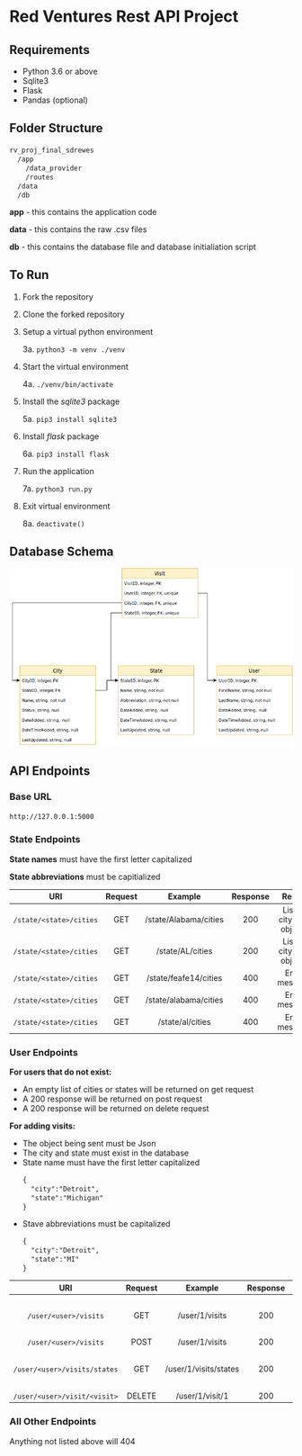 # Red Ventures Rest API Project

## Requirements
* Python 3.6 or above
* Sqlite3
* Flask
* Pandas (optional)

## Folder Structure
```
rv_proj_final_sdrewes
  /app
    /data_provider
    /routes
  /data
  /db
```
**app** - this contains the application code

**data** - this contains the raw .csv files 

**db** - this contains the database file and database initialiation script

## To Run
1. Fork the repository
2. Clone the forked repository
3. Setup a virtual python environment

    3a. ```python3 -m venv ./venv```

4. Start the virtual environment

    4a. ```./venv/bin/activate```
    
5. Install the *sqlite3* package
    
    5a. ```pip3 install sqlite3```
    
6. Install *flask* package

    6a. ```pip3 install flask```
    
7. Run the application

    7a. ```python3 run.py```
    
8. Exit virtual environment

    8a. ```deactivate()```

## Database Schema
![alt text](https://github.com/sdxism/rv_proj_final_sdrewes/blob/master/schema.png)


## API Endpoints

### Base URL
```http://127.0.0.1:5000```

### State Endpoints
**State names** must have the first letter capitalized

**State abbreviations** must be capitialized

| URI      | Request | Example           | Response | Result  |
| :-------------: |:-------------: | :-------------: | :-----: | :-----:|
| ```/state/<state>/cities```     | GET | /state/Alabama/cities      | 200 |   List of city json objects |
| ```/state/<state>/cities```      | GET |/state/AL/cities      | 200  |List of city json objects |
| ```/state/<state>/cities```      | GET | /state/feafe14/cities      | 400 |   Error message |
| ```/state/<state>/cities```      | GET | /state/alabama/cities      | 400 |   Error message |
| ```/state/<state>/cities```      | GET | /state/al/cities      | 400 |   Error message |

### User Endpoints
**For users that do not exist:**
* An empty list of cities or states will be returned on get request
* A 200 response will be returned on post request
* A 200 response will be returned on delete request


**For adding visits:**
* The object being sent must be Json
* The city and state must exist in the database
* State name must have the first letter capitalized
    ``` 
    {
      "city":"Detroit",
      "state":"Michigan"
    }
    ```
* Stave abbreviations must be capitalized
    ```
    {
      "city":"Detroit",
      "state":"MI"
    }
    ```

| URI      | Request | Example           | Response | Result  |
| :-------------: |:-------------: | :-------------: | :-----: | :-----:|
| ```/user/<user>/visits```     | GET | /user/1/visits      | 200 |   List of city json objects |
| ```/user/<user>/visits```      | POST | /user/1/visits      | 200  | None |
| ```/user/<user>/visits/states```     | GET | /user/1/visits/states      | 200 |   List of state json objects |
| ```/user/<user>/visit/<visit>```     | DELETE | /user/1/visit/1      | 200 |   None |


### All Other Endpoints
Anything not listed above will 404
